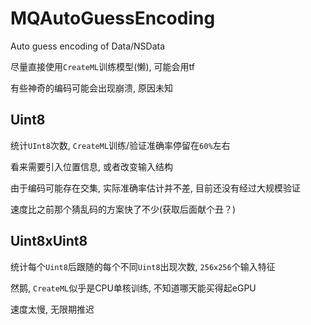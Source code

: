 # MQAutoGuessEncoding

Auto guess encoding of Data/NSData

尽量直接使用`CreateML`训练模型(懒), 可能会用tf

有些神奇的编码可能会出现崩溃, 原因未知

## Uint8

统计`UInt8`次数, `CreateML`训练/验证准确率停留在`60%`左右

看来需要引入位置信息, 或者改变输入结构

由于编码可能存在交集, 实际准确率估计并不差, 目前还没有经过大规模验证

速度比之前那个猜乱码的方案快了不少(获取后面献个丑？)

## Uint8xUint8

统计每个`Uint8`后跟随的每个不同`Uint8`出现次数, `256x256`个输入特征

然鹅, `CreateML`似乎是CPU单核训练, 不知道哪天能买得起eGPU

速度太慢, 无限期推迟